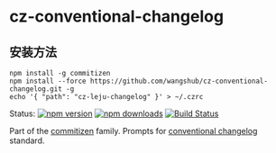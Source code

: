 # cz-conventional-changelog

## 安装方法

```shell
npm install -g commitizen
npm install --force https://github.com/wangshub/cz-conventional-changelog.git -g
echo '{ "path": "cz-leju-changelog" }' > ~/.czrc
```

Status:
[![npm version](https://img.shields.io/npm/v/cz-conventional-changelog.svg?style=flat-square)](https://www.npmjs.org/package/cz-conventional-changelog)
[![npm downloads](https://img.shields.io/npm/dm/cz-conventional-changelog.svg?style=flat-square)](http://npm-stat.com/charts.html?package=cz-conventional-changelog&from=2015-08-01)
[![Build Status](https://img.shields.io/travis/commitizen/cz-conventional-changelog.svg?style=flat-square)](https://travis-ci.org/commitizen/cz-conventional-changelog)

Part of the [commitizen](https://github.com/commitizen/cz-cli) family. Prompts for [conventional changelog](https://github.com/conventional-changelog/conventional-changelog) standard.
